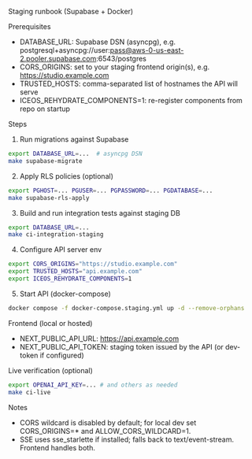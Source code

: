Staging runbook (Supabase + Docker)

Prerequisites
- DATABASE_URL: Supabase DSN (asyncpg), e.g. postgresql+asyncpg://user:pass@aws-0-us-east-2.pooler.supabase.com:6543/postgres
- CORS_ORIGINS: set to your staging frontend origin(s), e.g. https://studio.example.com
- TRUSTED_HOSTS: comma-separated list of hostnames the API will serve
- ICEOS_REHYDRATE_COMPONENTS=1: re-register components from repo on startup

Steps
1) Run migrations against Supabase
```bash
export DATABASE_URL=...  # asyncpg DSN
make supabase-migrate
```
2) Apply RLS policies (optional)
```bash
export PGHOST=... PGUSER=... PGPASSWORD=... PGDATABASE=...
make supabase-rls-apply
```
3) Build and run integration tests against staging DB
```bash
export DATABASE_URL=...
make ci-integration-staging
```
4) Configure API server env
```bash
export CORS_ORIGINS="https://studio.example.com"
export TRUSTED_HOSTS="api.example.com"
export ICEOS_REHYDRATE_COMPONENTS=1
```
5) Start API (docker-compose)
```bash
docker compose -f docker-compose.staging.yml up -d --remove-orphans
```

Frontend (local or hosted)
- NEXT_PUBLIC_API_URL: https://api.example.com
- NEXT_PUBLIC_API_TOKEN: staging token issued by the API (or dev-token if configured)

Live verification (optional)
```bash
export OPENAI_API_KEY=... # and others as needed
make ci-live
```

Notes
- CORS wildcard is disabled by default; for local dev set CORS_ORIGINS=* and ALLOW_CORS_WILDCARD=1.
- SSE uses sse_starlette if installed; falls back to text/event-stream. Frontend handles both.
